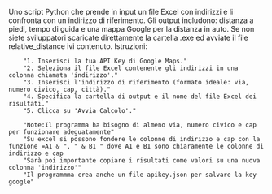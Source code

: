 Uno script Python che prende in input un file Excel con indirizzi e li confronta con un indirizzo di riferimento.
Gli output includono: distanza a piedi, tempo di guida e una mappa Google per la distanza in auto.
Se non siete sviluppatori scaricate direttamente la cartella .exe ed avviate il file relative_distance ivi contenuto.
Istruzioni:

        "1. Inserisci la tua API Key di Google Maps."
        "2. Seleziona il file Excel contenente gli indirizzi in una colonna chiamata 'indirizzo'."
        "3. Inserisci l'indirizzo di riferimento (formato ideale: via, numero civico, cap, città)."
        "4. Specifica la cartella di output e il nome del file Excel dei risultati."
        "5. Clicca su 'Avvia Calcolo'."
    
        "Note:Il programma ha bisogno di almeno via, numero civico e cap per funzionare adeguatamente"
        "Su excel si possono fondere le colonne di indirizzo e cap con la funzione =A1 & ", " & B1 " dove A1 e B1 sono chiaramente le colonne di indirizzo e cap
        "Sarà poi importante copiare i risultati come valori su una nuova colonna 'indirizzo'"
        "Il programmma crea anche un file apikey.json per salvare la key google"

